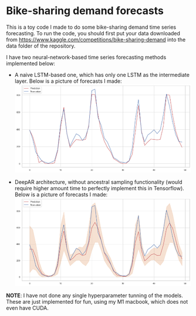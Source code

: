 # Bike-sharing demand forecasts

This is a toy code I made to do some bike-sharing demand time series forecasting.
To run the code, you should first put your data downloaded from https://www.kaggle.com/competitions/bike-sharing-demand into the data folder of the repository.

I have two neural-network-based time series forecasting methods implemented below:

* A naive LSTM-based one, which has only one LSTM as the intermediate layer. Below is a picture of forecasts I made:
![LSTM result](lstm.png?raw=true "LSTM forecasting picture")

* DeepAR architecture, without ancestral sampling functionality (would require higher amount time to perfectly implement this in Tensorflow). Below is a picture of forecasts I made:
![DeepAR result](deepar.png?raw=true "LSTM forecasting picture")

**NOTE**: I have not done any single hyperparameter tunning of the models. These are just implemented for fun, using my M1 macbook, which does not even have CUDA.
